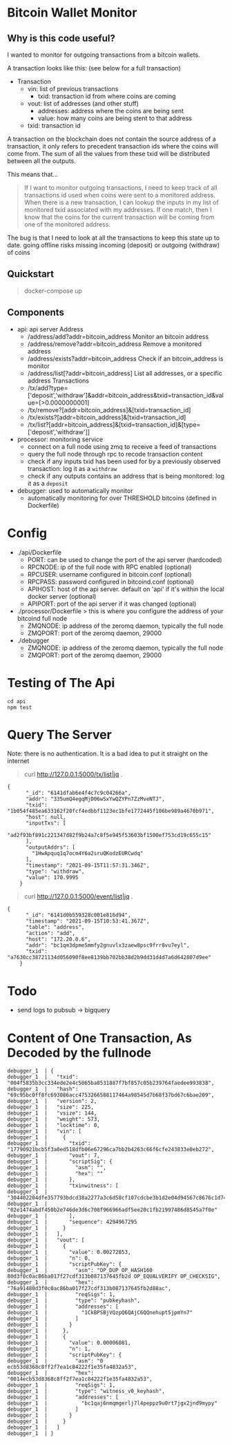 # Bitcoin Wallet Monitor

## Why is this code useful?

I wanted to monitor for outgoing transactions from a bitcoin wallets.

A transaction looks like this: (see below for a full transaction)
* Transaction
    * vin: list of previous transactions
        * txid: transaction id from where coins are coming
    * vout: list of addresses (and other stuff)
        * addresses: address where the coins are being sent
        * value: how many coins are being stent to that address 
    * txid: transaction id

A transaction on the blockchain does not contain the source address of a transaction, it only refers to precedent transaction ids where the coins will come from. 
The sum of all the values from these txid will be distributed between all the outputs.

This means that...
> If I want to monitor outgoing transactions, I need to keep track of all transactions id used when coins were sent to a monitored address. 
> When there is a new transaction, I can lookup the inputs in my list of monitored txid associated with my addresses. If one match, then I know that the coins for the current transaction will be coming from one of the monitored address.

The bug is that I need to look at all the transactions to keep this state up to date. going offline risks missing incoming (deposit) or outgoing (withdraw) of coins


## Quickstart

> docker-compose up

## Components

* api: api server
    Address
    * /address/add?addr=bitcoin_address Monitor an bitcoin address
    * /address/remove?addr=bitcoin_address Remove a monitored address
    * /address/exists?addr=bitcoin_address Check if an bitcoin_address is monitor
    * /address/list\[?addr=bitcoin_address\] List all addresses, or a specific address
    Transactions
    * /tx/add?type=\['deposit','withdraw'\]&addr=bitcoin_address&txid=transaction_id&value=\[>0.0000000001\]
    * /tx/remove?\[addr=bitcoin_address\]&\[txid=transaction_id\]
    * /tx/exists?\[addr=bitcoin_address\]&\[txid=transaction_id\]
    * /tx/list?\[addr=bitcoin_address\]&\[txid=transaction_id\]&\[type=\['deposit','withdraw'\]\]
* processor: monitoring service
    * connect on a full node using zmq to receive a feed of transactions
    * query the full node through rpc to recode transaction content
    * check if any inputs txid has been used for by a previously observed transaction: log it as a `withdraw`
    * check if any outputs contains an address that is being monitored: log it as a `deposit`
* debugger: used to automatically monitor
    * automatically monitoring for over THRESHOLD bitcoins (defined in Dockerfile)

# Config
* ./api/Dockerfile
    * PORT: can be used to change the port of the api server (hardcoded)
    * RPCNODE: ip of the full node with RPC enabled (optional)
    * RPCUSER: username configured in bitcoin.conf (optional)
    * RPCPASS: password configured in bitcoind.conf (optional)
    * APIHOST: host of the api server. default on 'api' if it's within the local docker server (optional)
    * APIPORT: port of the api server if it was changed (optional)
* ./processor/Dockerfile > this is where you configure the address of your bitcoind full node
    * ZMQNODE: ip address of the zeromq daemon, typically the full node
    * ZMQPORT: port of the zeromq daemon, 29000
* ./debugger
    * ZMQNODE: ip address of the zeromq daemon, typically the full node
    * ZMQPORT: port of the zeromq daemon, 29000

# Testing of The Api
```
cd api
npm test
```

# Query The Server
Note: there is no authentication. It is a bad idea to put it straight on the internet

> curl http://127.0.0.1:5000/tx/list|jq .
```
{
      "_id": "6141dfab6e4f4c7c9c04266a",
      "addr": "335umQ4egqMjD06wSxYwQZYPn7ZzMveNTJ",
      "txid": "1b054f485ea633162f20fcf4edbbf1123ec1bfe1772445f106be989a4670b971",
      "host": null,
      "inputTxs": [
        "ad2f93bf891c221347d82f9b24a7c8f5e945f53603bf1500ef753cd19c655c15"
      ],
      "outputAddrs": [
        "1HwApquq1q7ocm4Y6a2sruQKodzEURCwdq"
      ],
      "timestamp": "2021-09-15T11:57:31.346Z",
      "type": "withdraw",
      "value": 170.9995
    }
```


> curl http://127.0.0.1:5000/event/list|jq .
```
{
      "_id": "6141d0b559328c001e816d94",
      "timestamp": "2021-09-15T10:53:41.367Z",
      "table": "address",
      "action": "add",
      "host": "172.20.0.6",
      "addr": "bc1qm3dpme5mmfy2gnuvlx3zaew8psc9frr8vu7eyl",
      "txid": "a7630cc38721134d056090f8ee8139bb702bb38d2b9dd31d4d7a6d642807d9ee"
    }
```

# Todo

* send logs to pubsub -> bigquery


# Content of One Transaction, As Decoded by the fullnode

```
debugger_1  | {
debugger_1  |   "txid": "004f5835b3cc334ede2e4c5065ba8531887f7bf857c05b239764faedee993838",
debugger_1  |   "hash": "69c95bc0ff8fc693086acc4753266588117464a98545d7b68f37bd67c6bae209",
debugger_1  |   "version": 2,
debugger_1  |   "size": 225,
debugger_1  |   "vsize": 144,
debugger_1  |   "weight": 573,
debugger_1  |   "locktime": 0,
debugger_1  |   "vin": [
debugger_1  |     {
debugger_1  |       "txid": "17790921bcb5f3a0ed518dfb06e67296ca7bb2b4263c66f6cfe243833e0eb272",
debugger_1  |       "vout": 7,
debugger_1  |       "scriptSig": {
debugger_1  |         "asm": "",
debugger_1  |         "hex": ""
debugger_1  |       },
debugger_1  |       "txinwitness": [
debugger_1  |         "304402204dfe357793bdcd38a2277a3c6d58cf107cdcbe3b1d2e04d94567c8676c1d747902204a53b707d39e3298f84bbcc81e478d2d42a41d84c13ad780d530146ba0d135ce01",
debugger_1  |         "02e1474abdf450b2e746de3d6c708f966966adf5ee20c1fb21997486d8545a7f0e"
debugger_1  |       ],
debugger_1  |       "sequence": 4294967295
debugger_1  |     }
debugger_1  |   ],
debugger_1  |   "vout": [
debugger_1  |     {
debugger_1  |       "value": 0.00272853,
debugger_1  |       "n": 0,
debugger_1  |       "scriptPubKey": {
debugger_1  |         "asm": "OP_DUP OP_HASH160 80d3f0c0ac86ba017f27cdf313b087137645fb2d OP_EQUALVERIFY OP_CHECKSIG",
debugger_1  |         "hex": "76a91480d3f0c0ac86ba017f27cdf313b087137645fb2d88ac",
debugger_1  |         "reqSigs": 1,
debugger_1  |         "type": "pubkeyhash",
debugger_1  |         "addresses": [
debugger_1  |           "1CkBPSBjVQzpQ6QAjC6QQnehupt5jpmYn7"
debugger_1  |         ]
debugger_1  |       }
debugger_1  |     },
debugger_1  |     {
debugger_1  |       "value": 0.00006081,
debugger_1  |       "n": 1,
debugger_1  |       "scriptPubKey": {
debugger_1  |         "asm": "0 ecb53d8368c8ff2f7ea1c84222f1e35fa4832a53",
debugger_1  |         "hex": "0014ecb53d8368c8ff2f7ea1c84222f1e35fa4832a53",
debugger_1  |         "reqSigs": 1,
debugger_1  |         "type": "witness_v0_keyhash",
debugger_1  |         "addresses": [
debugger_1  |           "bc1qaj6nmqmgerlj7l4peppz9u0rt7jgx2jnd9mypy"
debugger_1  |         ]
debugger_1  |       }
debugger_1  |     }
debugger_1  |   ]
debugger_1  | }
```